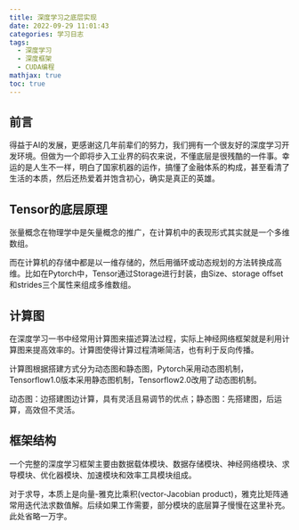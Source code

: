 ```yaml
---
title: 深度学习之底层实现
date: 2022-09-29 11:01:43
categories: 学习日志
tags:
  - 深度学习
  - 深度框架
  - CUDA编程
mathjax: true
toc: true
---
```


## 前言

得益于AI的发展，更感谢这几年前辈们的努力，我们拥有一个很友好的深度学习开发环境。但做为一个即将步入工业界的码农来说，不懂底层是很残酷的一件事。幸运的是人生不一样，明白了国家机器的运作，搞懂了金融体系的构成，甚至看清了生活的本质，然后还热爱着并饱含初心，确实是真正的英雄。

<!--more-->

## Tensor的底层原理

张量概念在物理学中是矢量概念的推广，在计算机中的表现形式其实就是一个多维数组。

而在计算机的存储中都是以一维存储的，然后用循环或动态规划的方法转换成高维。比如在Pytorch中，Tensor通过Storage进行封装，由Size、storage offset和strides三个属性来组成多维数组。

## 计算图

在深度学习一书中经常用计算图来描述算法过程，实际上神经网络框架就是利用计算图来提高效率的。计算图使得计算过程清晰简洁，也有利于反向传播。

计算图根据搭建方式分为动态图和静态图，Pytorch采用动态图机制，Tensorflow1.0版本采用静态图机制，Tensorflow2.0改用了动态图机制。

动态图：边搭建图边计算，具有灵活且易调节的优点；静态图：先搭建图，后运算，高效但不灵活。

## 框架结构

一个完整的深度学习框架主要由数据载体模块、数据存储模块、神经网络模块、求导模块、优化器模块、加速模块和效率工具模块组成。

对于求导，本质上是向量-雅克比乘积(vector-Jacobian product)，雅克比矩阵通常用迭代法求数值解。后续如果工作需要，部分模块的底层算子慢慢在这里补充。此处省略一万字。

## 

